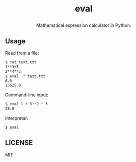 # <p align="center">eval</p>

<p align="center">
  Mathematical expression calculator in Python.
</p>

## Usage
Read from a file:
```bash
$ cat text.txt
1**3+5
2**4**3
$ eval -f text.txt
6.0
15625.0
```
Command-line input:
```bash
$ eval 1 + 3**2 * 3
28.0
```
Interpreter:
```bash
$ eval
```

## LICENSE
MIT
